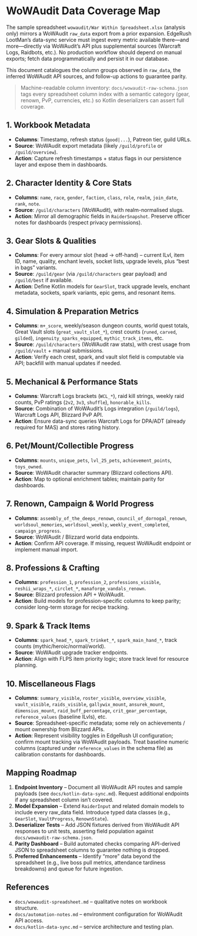 # WoWAudit Data Coverage Map

The sample spreadsheet `wowaudit/War Within Spreadsheet.xlsx` (analysis only) mirrors a WoWAudit `raw_data` export from a prior expansion. EdgeRush LootMan’s data-sync service must ingest every metric available there—and more—directly via WoWAudit’s API plus supplemental sources (Warcraft Logs, Raidbots, etc.). No production workflow should depend on manual exports; fetch data programmatically and persist it in our database.

This document catalogues the column groups observed in `raw_data`, the inferred WoWAudit API sources, and follow-up actions to guarantee parity.

> Machine-readable column inventory: `docs/wowaudit-raw-schema.json` tags every spreadsheet column index with a semantic category (gear, renown, PvP, currencies, etc.) so Kotlin deserializers can assert full coverage.

## 1. Workbook Metadata
- **Columns**: Timestamp, refresh status (`good|...`), Patreon tier, guild URLs.
- **Source**: WoWAudit export metadata (likely `/guild/profile` or `/guild/overview`).
- **Action**: Capture refresh timestamps + status flags in our persistence layer and expose them in dashboards.

## 2. Character Identity & Core Stats
- **Columns**: `name`, `race`, `gender`, `faction`, `class`, `role`, `realm`, `join_date`, `rank`, `note`.
- **Source**: `/guild/characters` (WoWAudit), with realm-normalised slugs.
- **Action**: Mirror all demographic fields in `RaiderSnapshot`. Preserve officer notes for dashboards (respect privacy permissions).

## 3. Gear Slots & Qualities
- **Columns**: For every armour slot (head → off-hand) – current ILvl, item ID, name, quality, enchant levels, socket lists, upgrade levels, plus “best in bags” variants.
- **Source**: `/guild/gear` (via `/guild/characters` gear payload) and `/guild/best` if available.
- **Action**: Define Kotlin models for `GearSlot`, track upgrade levels, enchant metadata, sockets, spark variants, epic gems, and resonant items.

## 4. Simulation & Preparation Metrics
- **Columns**: `m+_score`, weekly/season dungeon counts, world quest totals, Great Vault slots (`great_vault_slot_*`), crest counts (`runed`, `carved`, `gilded`), `ingenuity_sparks_equipped`, `mythic_track_items`, etc.
- **Source**: `/guild/characters` (WoWAudit raw stats), with crest usage from `/guild/vault` + manual submissions.
- **Action**: Verify each crest, spark, and vault slot field is computable via API; backfill with manual updates if needed.

## 5. Mechanical & Performance Stats
- **Columns**: Warcraft Logs brackets (`WCL_*`), raid kill strings, weekly raid counts, PvP ratings (`2v2`, `3v3`, `shuffle`), `honorable_kills`.
- **Source**: Combination of WoWAudit’s Logs integration (`/guild/logs`), Warcraft Logs API, Blizzard PvP API.
- **Action**: Ensure data-sync queries Warcraft Logs for DPA/ADT (already required for MAS) and stores rating history.

## 6. Pet/Mount/Collectible Progress
- **Columns**: `mounts`, `unique_pets`, `lvl_25_pets`, `achievement_points`, `toys_owned`.
- **Source**: WoWAudit character summary (Blizzard collections API).
- **Action**: Map to optional enrichment tables; maintain parity for dashboards.

## 7. Renown, Campaign & World Progress
- **Columns**: `assembly_of_the_deeps_renown`, `council_of_dornogal_renown`, `worldsoul_memories`, `worldsoul_weekly`, `weekly_event_completed`, `campaign_progress`.
- **Source**: WoWAudit / Blizzard world data endpoints.
- **Action**: Confirm API coverage. If missing, request WoWAudit endpoint or implement manual import.

## 8. Professions & Crafting
- **Columns**: `profession_1`, `profession_2`, `professions_visible`, `reshii_wraps_*`, `circlet_*`, `manaforge_vandals_renown`.
- **Source**: Blizzard profession API + WoWAudit.
- **Action**: Build models for profession-specific columns to keep parity; consider long-term storage for recipe tracking.

## 9. Spark & Track Items
- **Columns**: `spark_head_*`, `spark_trinket_*`, `spark_main_hand_*`, track counts (mythic/heroic/normal/world).
- **Source**: WoWAudit upgrade tracker endpoints.
- **Action**: Align with FLPS item priority logic; store track level for resource planning.

## 10. Miscellaneous Flags
- **Columns**: `summary_visible`, `roster_visible`, `overview_visible`, `vault_visible`, `raids_visible`, `gallywix_mount`, `ansurek_mount`, `dimensius_mount`, `raid_buff_percentage`, `crit_gear_percentage`, `reference_values` (baseline ILvls), etc.
- **Source**: Spreadsheet-specific metadata; some rely on achievements / mount ownership from Blizzard APIs.
- **Action**: Represent visibility toggles in EdgeRush UI configuration; confirm mount tracking via WoWAudit payloads. Treat baseline numeric columns (captured under `reference_values` in the schema file) as calibration constants for dashboards.

## Mapping Roadmap
1. **Endpoint Inventory** – Document all WoWAudit API routes and sample payloads (see `docs/kotlin-data-sync.md`). Request additional endpoints if any spreadsheet column isn’t covered.
2. **Model Expansion** – Extend `RaiderInput` and related domain models to include every raw_data field. Introduce typed data classes (e.g., `GearSlot`, `VaultProgress`, `RenownState`).
3. **Deserializer Tests** – Add JSON fixtures derived from WoWAudit API responses to unit tests, asserting field population against `docs/wowaudit-raw-schema.json`.
4. **Parity Dashboard** – Build automated checks comparing API-derived JSON to spreadsheet columns to guarantee nothing is dropped.
5. **Preferred Enhancements** – Identify “more” data beyond the spreadsheet (e.g., live boss pull metrics, attendance tardiness breakdowns) and queue for future ingestion.

## References
- `docs/wowaudit-spreadsheet.md` – qualitative notes on workbook structure.
- `docs/automation-notes.md` – environment configuration for WoWAudit API access.
- `docs/kotlin-data-sync.md` – service architecture and testing plan.
